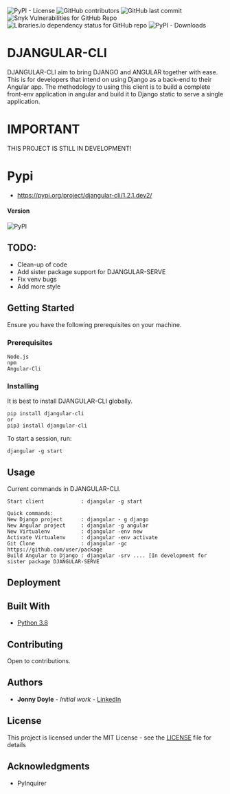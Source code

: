![PyPI - License](https://img.shields.io/pypi/l/djangular-cli)
![GitHub contributors](https://img.shields.io/github/contributors/forafekt/djangular-cli)
![GitHub last commit](https://img.shields.io/github/last-commit/forafekt/djangular-cli)
![Snyk Vulnerabilities for GitHub Repo](https://img.shields.io/snyk/vulnerabilities/github/forafekt/djangular-cli)
![Libraries.io dependency status for GitHub repo](https://img.shields.io/librariesio/github/forafekt/djangular-cli)
![PyPI - Downloads](https://img.shields.io/pypi/dm/djangular-cli)

# DJANGULAR-CLI

DJANGULAR-CLI aim to bring DJANGO and ANGULAR together with ease.  
This is for developers that intend on using Django as a back-end to their Angular app.
The methodology to using this client is to build a complete front-env application in angular and build it
to Django static to serve a single application.

# IMPORTANT
THIS PROJECT IS STILL IN DEVELOPMENT!


# Pypi
* https://pypi.org/project/djangular-cli/1.2.1.dev2/

#### Version
![PyPI](https://img.shields.io/pypi/v/djangular-cli)


## TODO:
* Clean-up of code
* Add sister package support for DJANGULAR-SERVE
* Fix venv bugs
* Add more style

## Getting Started

Ensure you have the following prerequisites on your machine.

### Prerequisites

```
Node.js
npm
Angular-Cli
```

### Installing

It is best to install DJANGULAR-CLI globally.

```
pip install djangular-cli
or
pip3 install djangular-cli
```

To start a session, run:

```
djangular -g start
```

## Usage

Current commands in DJANGULAR-CLI.

```
Start client            : djangular -g start

Quick commands:
New Django project      : djangular - g django
New Angular project     : djangular -g angular
New Virtualenv          : djangular -env new
Activate Virtualenv     : djangular -env activate
Git Clone               : djangular -gc https://github.com/user/package
Build Angular to Django : djangular -srv .... [In development for sister package DJANGULAR-SERVE
```


## Deployment



## Built With
* [Python 3.8](https://python.org)

## Contributing
 
Open to contributions.

## Authors

* **Jonny Doyle** - *Initial work* - [LinkedIn](https://www.linkedin.com/in/jonnydoyle/)


## License

This project is licensed under the MIT License - see the [LICENSE](djangular_cli/docs/license/LICENSE) file for details

## Acknowledgments

* PyInquirer